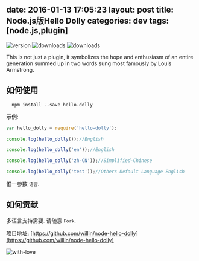 date: 2016-01-13 17:05:23
layout: post
title: Node.js版Hello Dolly
categories: dev
tags: [node.js,plugin]
---

![version](https://badge.fury.io/js/hello-dolly.svg) 
![downloads](https://img.shields.io/npm/dm/hello-dolly.svg) 
![downloads](https://img.shields.io/npm/dt/hello-dolly.svg) 

This is not just a plugin, it symbolizes the hope and enthusiasm of an entire generation summed up in two words sung most famously by Louis Armstrong.

<!-- more -->

## 如何使用

```
  npm install --save hello-dolly
```

示例:

```js
var hello_dolly = require('hello-dolly');

console.log(hello_dolly());//English

console.log(hello_dolly('en'));//English

console.log(hello_dolly('zh-CN'));//Simplified-Chinese

console.log(hello_dolly('test'));//Others Default Language English
```

惟一参数 `语言`.

## 如何贡献

多语言支持需要. 请随意 `Fork`.

项目地址: [https://github.com/willin/node-hello-dolly](https://github.com/willin/node-hello-dolly)

![with-love](http://forthebadge.com/images/badges/built-with-love.svg)



